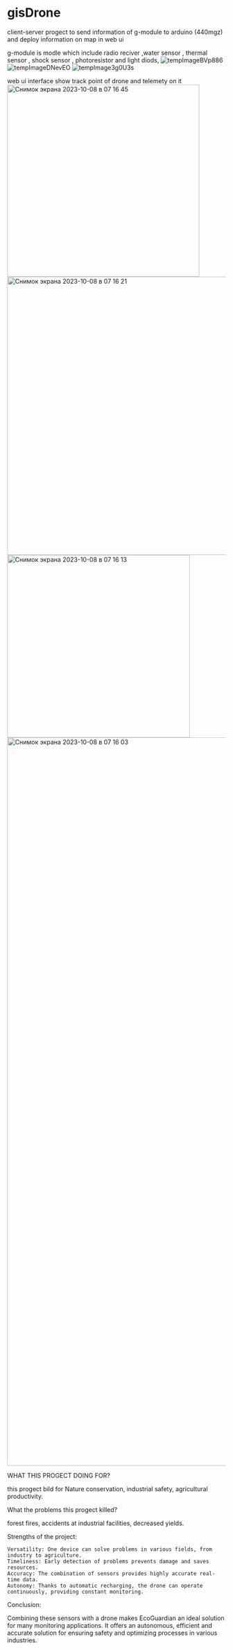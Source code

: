 # gisDrone
client-server progect to send information of g-module to arduino (440mgz) and deploy information on map in web ui 

g-module is modle which include radio reciver ,water sensor , thermal sensor , shock sensor , photoresistor and light diods,
![tempImageBVp886](https://github.com/foxxed14/gisDrone/assets/109000907/8c9a4776-5630-49b8-a1e4-5fbef717a836)
![tempImageDNevEO](https://github.com/foxxed14/gisDrone/assets/109000907/783b90d6-abad-4bc8-9cc0-b42d501b1f05)
![tempImage3g0U3s](https://github.com/foxxed14/gisDrone/assets/109000907/f9745bd2-4821-4839-8755-7b8d2e589e32)

web ui interface show track point of drone and telemety on it 
<img width="443" alt="Снимок экрана 2023-10-08 в 07 16 45" src="https://github.com/foxxed14/gisDrone/assets/109000907/8d1d5fa2-462f-447d-ab70-7f31e9d531ea">
<img width="642" alt="Снимок экрана 2023-10-08 в 07 16 21" src="https://github.com/foxxed14/gisDrone/assets/109000907/41420545-5f70-47ec-970e-5dc5ae5621f8">
<img width="421" alt="Снимок экрана 2023-10-08 в 07 16 13" src="https://github.com/foxxed14/gisDrone/assets/109000907/c20b9300-d5a6-4f0c-ab72-d0067ab89259">
<img width="1680" alt="Снимок экрана 2023-10-08 в 07 16 03" src="https://github.com/foxxed14/gisDrone/assets/109000907/49b09b56-764c-4a9a-9ace-6317c9b52b63">

WHAT THIS PROGECT DOING FOR?

this progect bild for Nature conservation, industrial safety, agricultural productivity.

What the problems this progect killed?

forest fires, accidents at industrial facilities, decreased yields.

Strengths of the project:

    Versatility: One device can solve problems in various fields, from industry to agriculture.
    Timeliness: Early detection of problems prevents damage and saves resources.
    Accuracy: The combination of sensors provides highly accurate real-time data.
    Autonomy: Thanks to automatic recharging, the drone can operate continuously, providing constant monitoring.

Conclusion:

Combining these sensors with a drone makes EcoGuardian an ideal solution for many monitoring applications. It offers an autonomous, efficient and accurate solution for ensuring safety and optimizing processes in various industries.


